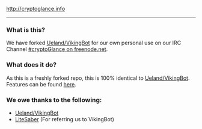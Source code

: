 <a href="http://cryptoglance.info/" rel="external">http://cryptoglance.info</a>

----

### What is this?

We have forked <a href="https://github.com/Ueland/VikingBot" rel="external">Ueland/VikingBot</a> for our own personal use on our IRC Channel <a href="http://webchat.freenode.net/?channels=cryptoglance" rel="external">#cryptoGlance on freenode.net</a>.

### What does it do?

As this is a freshly forked repo, this is 100% identical to <a href="https://github.com/Ueland/VikingBot" rel="external">Ueland/VikingBot</a>. Features can be found <a href="https://github.com/cryptoGlance/cryptoGlance-irc-bot/blob/master/README-VikingBot">here</a>.

### We owe thanks to the following:

- [Ueland/VikingBot](https://github.com/Ueland/VikingBot)
- [LiteSaber](https://coinhuntr.com/) (For referring us to VikingBot)